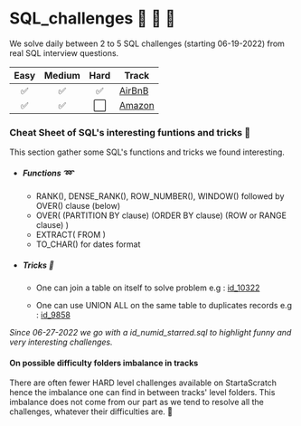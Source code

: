 # SQL_challenges :honey_pot: :honey_pot: :honey_pot: 

We solve daily between 2 to 5 SQL challenges (starting 06-19-2022) from real SQL interview questions.

Easy | Medium | Hard | Track
:---:| :---:|:---:| ---
✅| ✅| ✅| [AirBnB](https://github.com/RKL13/SQL_challenges/tree/main/AirbnbTrack)
✅| ✅| ⬜️| [Amazon](https://github.com/RKL13/SQL_challenges/tree/main/AmazonTrack)


### Cheat Sheet of SQL's interesting funtions and tricks :wrench:

This section gather some SQL's functions and tricks we found interesting.

+ ##### Functions :loop:

	+ RANK(), DENSE_RANK(), ROW_NUMBER(), WINDOW() followed by OVER() clause (below)
	+ OVER( (PARTITION BY clause) (ORDER BY clause) (ROW or RANGE clause) ) 
	+ EXTRACT( FROM )
	+ TO_CHAR() for dates format

+ ##### Tricks :stars:

	+ One can join a table on itself to solve problem e.g : [id_10322](https://github.com/RKL13/SQL_challenges/blob/main/AmazonTrack/Dificulty_Medium/id_10322_starred.sql) 

	+ One can use UNION ALL on the same table to duplicates records e.g : [id_9858](https://github.com/RKL13/SQL_challenges/blob/main/AmazonTrack/Dificulty_Medium/id_9858_starred.sql) 

*Since 06-27-2022 we go with a id_numid_starred.sql to highlight funny and very interesting challenges.* 

#### On possible difficulty folders imbalance in tracks 

There are often fewer HARD level challenges available on StartaScratch hence the imbalance one can find in between tracks' level folders. 
This imbalance does not come from our part as we tend to resolve all the challenges, whatever their difficulties are. :horse_racing: